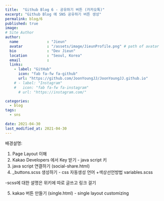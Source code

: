 ```yaml
---
title:  "Github Blog 6 - 공유하기 버튼 (카카오톡)"
excerpt: "Github Blog 에 SNS 공유하기 버튼 생성"
permalink: blog/6
published: true
image: 
# Site Author
author:
  name             : "Jieun"
  avatar           : "/assets/image/JieunProfile.png" # path of avatar image, e.g. "/assets/images/bio-photo.jpg"
  bio              : "Dev Jieun"
  location         : "Seoul, Korea"
  email            :
  links:
    - label: "GitHub"
      icon: "fab fa-fw fa-github"
      url: "https://github.com/JoonYoungJJ/JoonYoungJJ.github.io"
    # - label: "Instagram"
    #   icon: "fab fa-fw fa-instagram"
      # url: "https://instagram.com/"

categories:
  - blog
tags:
  - sns
 
date: 2021-04-30
last_modified_at: 2021-04-30
---
```


배경설명: 

1. Page Layout 이해 
2. Kakao Developers 에서 Key 받기 - java script 키  
3. java script 연결하기 (social-share.html)  
4. _buttons.scss 생성하기 - css 자동생성 언어
+색상선언방법 variables.scss  

-scss에 대한 설명은 위키에 따로 글쓰고 링크 걸기  

5. kakao 버튼 만들기 (single.html) - single layout customizing  